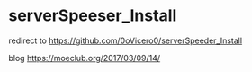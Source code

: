 # serverSpeeser_Install
redirect to https://github.com/0oVicero0/serverSpeeder_Install

blog https://moeclub.org/2017/03/09/14/
